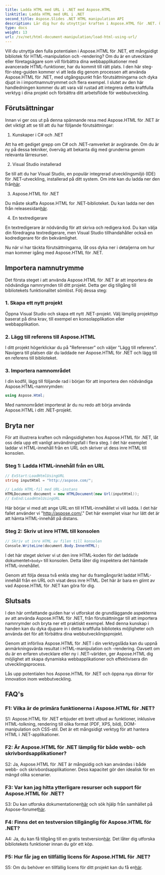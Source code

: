 ```yaml
---
title: Ladda HTML med URL i .NET med Aspose.HTML
linktitle: Ladda HTML med URL i .NET
second_title: Aspose.Slides .NET HTML manipulation API
description: Lär dig hur du utnyttjar kraften i Aspose.HTML för .NET. Öka din webbutveckling med HTML-manipulation och rendering.
type: docs
weight: 13
url: /sv/net/html-document-manipulation/load-html-using-url/
---
```


Vill du utnyttja den fulla potentialen i Aspose.HTML för .NET, ett mångsidigt bibliotek för HTML-manipulation och -rendering? Om du är en utvecklare eller företagsägare som vill förbättra dina webbapplikationer med avancerade HTML-funktioner, har du kommit till rätt plats. I den här steg-för-steg-guiden kommer vi att leda dig genom processen att använda Aspose.HTML för .NET, med utgångspunkt från förutsättningarna och dyka djupt in i importnamnutrymmet och flera exempel. I slutet av den här handledningen kommer du att vara väl rustad att integrera detta kraftfulla verktyg i dina projekt och förbättra ditt arbetsflöde för webbutveckling.

## Förutsättningar

Innan vi ger oss ut på denna spännande resa med Aspose.HTML för .NET är det viktigt att se till att du har följande förutsättningar:

1. Kunskaper i C# och .NET

Att ha ett gediget grepp om C# och .NET-ramverket är avgörande. Om du är ny på dessa tekniker, överväg att bekanta dig med grunderna genom relevanta lärresurser.

2. Visual Studio installerad

Se till att du har Visual Studio, en populär integrerad utvecklingsmiljö (IDE) för .NET-utveckling, installerad på ditt system. Om inte kan du ladda ner den från[här](https://visualstudio.microsoft.com/).

3. Aspose.HTML för .NET

 Du måste skaffa Aspose.HTML for .NET-biblioteket. Du kan ladda ner den från releasesidan[här](https://releases.aspose.com/html/net/).

4. En textredigerare

En textredigerare är nödvändig för att skriva och redigera kod. Du kan välja din föredragna textredigerare, men Visual Studio tillhandahåller också en kodredigerare för din bekvämlighet.

Nu när vi har täckta förutsättningarna, låt oss dyka ner i detaljerna om hur man kommer igång med Aspose.HTML för .NET.

## Importera namnutrymme

Det första steget i att använda Aspose.HTML för .NET är att importera de nödvändiga namnrymden till ditt projekt. Detta ger dig tillgång till bibliotekets funktionalitet sömlöst. Följ dessa steg:

### 1. Skapa ett nytt projekt

Öppna Visual Studio och skapa ett nytt .NET-projekt. Välj lämplig projekttyp baserat på dina krav, till exempel en konsolapplikation eller webbapplikation.

### 2. Lägg till referens till Aspose.HTML

I ditt projekt högerklickar du på "Referenser" och väljer "Lägg till referens". Navigera till platsen där du laddade ner Aspose.HTML för .NET och lägg till en referens till biblioteket.

### 3. Importera namnområdet

I din kodfil, lägg till följande rad i början för att importera den nödvändiga Aspose.HTML-namnrymden:

```csharp
using Aspose.Html;
```

Med namnområdet importerat är du nu redo att börja använda Aspose.HTML i ditt .NET-projekt.

## Bryta ner

För att illustrera kraften och mångsidigheten hos Aspose.HTML för .NET, låt oss dela upp ett vanligt användningsfall i flera steg. I det här exemplet laddar vi HTML-innehåll från en URL och skriver ut dess inre HTML till konsolen.

### Steg 1: Ladda HTML-innehåll från en URL

```csharp
// ExStart:LoadHtmlUsingURL
string inputHtml = "http://aspose.com/";

// Ladda HTML-fil med URL-instans
HTMLDocument document = new HTMLDocument(new Url(inputHtml));
// ExEnd:LoadHtmlUsingURL
```

Här börjar vi med att ange URL:en till HTML-innehållet vi vill ladda. I det här fallet använder vi "http://aspose.com/." Det här exemplet visar hur lätt det är att hämta HTML-innehåll på distans.

### Steg 2: Skriv ut inre HTML till konsolen

```csharp
// Skriv ut inre HTML av filen till konsolen
Console.WriteLine(document.Body.InnerHTML);
```

 I det här steget skriver vi ut den inre HTML-koden för det laddade dokumentet`<body>` till konsolen. Detta låter dig inspektera det hämtade HTML-innehållet.

Genom att följa dessa två enkla steg har du framgångsrikt laddat HTML-innehåll från en URL och visat dess inre HTML. Det här är bara en glimt av vad Aspose.HTML för .NET kan göra för dig.

## Slutsats

I den här omfattande guiden har vi utforskat de grundläggande aspekterna av att använda Aspose.HTML för .NET, från förutsättningar till att importera namnrymder och bryta ner ett praktiskt exempel. Med denna kunskap i handen kan du dyka djupare in i detta kraftfulla biblioteks möjligheter och använda det för att förbättra dina webbutvecklingsprojekt.

Genom att införliva Aspose.HTML för .NET i din verktygslåda kan du uppnå anmärkningsvärda resultat i HTML-manipulation och -rendering. Oavsett om du är en erfaren utvecklare eller ny i .NET-världen, ger Aspose.HTML dig möjlighet att skapa dynamiska webbapplikationer och effektivisera din utvecklingsprocess.

Lås upp potentialen hos Aspose.HTML för .NET och öppna nya dörrar för innovation inom webbutveckling.

## FAQ's

### F1: Vilka är de primära funktionerna i Aspose.HTML för .NET?
   
S1: Aspose.HTML för .NET erbjuder ett brett utbud av funktioner, inklusive HTML-tolkning, rendering till olika format (PDF, XPS, bild), DOM-manipulation och CSS-stil. Det är ett mångsidigt verktyg för att hantera HTML i .NET-applikationer.

### F2: Är Aspose.HTML för .NET lämplig för både webb- och skrivbordsapplikationer?
   
S2: Ja, Aspose.HTML för .NET är mångsidig och kan användas i både webb- och skrivbordsapplikationer. Dess kapacitet gör den idealisk för en mängd olika scenarier.

### F3: Var kan jag hitta ytterligare resurser och support för Aspose.HTML för .NET?
   
 S3: Du kan utforska dokumentationen[här](https://reference.aspose.com/html/net/) och sök hjälp från samhället på Aspose-forumet[här](https://forum.aspose.com/).

### F4: Finns det en testversion tillgänglig för Aspose.HTML för .NET?
   
 A4: Ja, du kan få tillgång till en gratis testversion[här](https://releases.aspose.com/). Det låter dig utforska bibliotekets funktioner innan du gör ett köp.

### F5: Hur får jag en tillfällig licens för Aspose.HTML för .NET?
   
 S5: Om du behöver en tillfällig licens för ditt projekt kan du få en[här](https://purchase.aspose.com/temporary-license/).